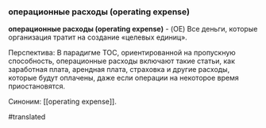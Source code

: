 ### операционные расходы (operating expense)

**операционные расходы (operating expense)** - (OE) Все деньги, которые организация тратит на создание «целевых единиц».

Перспектива: В парадигме TOC, ориентированной на пропускную способность, операционные расходы включают такие статьи, как заработная плата, арендная плата, страховка и другие расходы, которые будут оплачены, даже если операции на некоторое время приостановятся.

Синоним: [[operating expense]].

#translated
